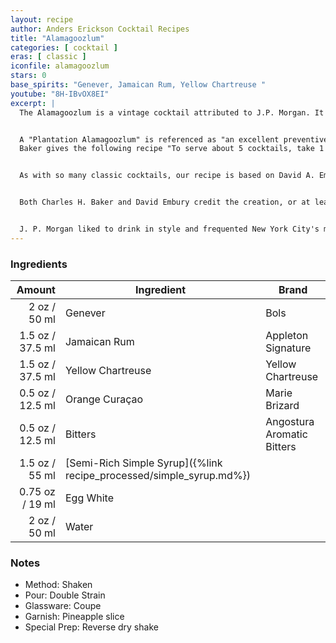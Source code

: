 ```yaml
---
layout: recipe
author: Anders Erickson Cocktail Recipes
title: "Alamagoozlum"
categories: [ cocktail ]
eras: [ classic ]
iconfile: alamagoozlum
stars: 0
base_spirits: "Genever, Jamaican Rum, Yellow Chartreuse "
youtube: "8H-IBvOX8EI"
excerpt: |
  The Alamagoozlum is a vintage cocktail attributed to J.P. Morgan. It's a complex drink with a unique flavor profile, combining a variety of spirits and liqueurs.<br /><br />


  A "Plantation Alamagoozlum" is referenced as "an excellent preventive of colds and chills" in a 1935 column in <em>The Indianapolis News</em> and then as an Alamagoozlum in a 1937 edition of the <em>Louisville, Kentucky, Courier-Journal</em>. However, it most notably features in Charles H. Baker's 1939 <em>The Gentleman's Companion, Around the World with Jigger, Beaker and Flask</em> as "J. Pierpont Morgan's Alamagoozlum, the Personal Mix Credited to that Financier, Philanthropist, & Banker of a Bygone Era."
  Baker gives the following recipe "To serve about 5 cocktails, take 1 jigger each of Jamaica rum, gomme syrup, and yellow or green Chartreuse; add 1/2 pony yellow Curaçao and 1/2 pony of Angostura bitters. Add 2 scant ponies of Holland gin, the same of water; donate 1/2 the white of an egg and hard shake with lots of cracked ice. Serve in a Manhattan glass."<br /><br />


  As with so many classic cocktails, our recipe is based on David A. Embury's 1948 <em>The Fine Art of Mixing Drinks</em>, where Embury says, "This cocktail is supposed to have been a specialty of the elder Morgan of the House of Morgan, which goes to prove as a bartender he was an excellent banker."<br /><br />


  Both Charles H. Baker and David Embury credit the creation, or at least this cocktail's notoriety, to John Pierpont Morgan Sr. (1837 - 1913), a Wall Street banker and financier who headed the banking firm that went on to be known as J.P. Morgan and Co., then Morgan, Grenfell & Company.<br /><br />


  J. P. Morgan liked to drink in style and frequented New York City's most fashionable clubs, including the Union Club. When his friend, John King, president of Erie Railroad, was blackballed from the Union Club, Morgan resigned and in 1891 established the Metropolitan Club of New York. He commissioned Stanford White to "...build me a club fit for gentlemen, forget the expense..." at One East 60th Street; on the corner of 5th Avenue. As the club's first President, he invited John King to be a charter member.
---
```


### Ingredients

|  Amount | Ingredient                                                | Brand                      |
| ------: | --------------------------------------------------------- | -------------------------- |
|    2 oz / 50 ml | Genever                                                   | Bols                       |
|  1.5 oz / 37.5 ml | Jamaican Rum                                              | Appleton Signature         |
|  1.5 oz / 37.5 ml | Yellow Chartreuse                                         | Yellow Chartreuse          |
|  0.5 oz / 12.5 ml | Orange Curaçao                                            | Marie Brizard              |
|  0.5 oz / 12.5 ml | Bitters                                                   | Angostura Aromatic Bitters |
|  1.5 oz / 55 ml | [Semi-Rich Simple Syrup]({%link recipe_processed/simple_syrup.md%}) |
| 0.75 oz / 19 ml | Egg White                                                 |
|    2 oz / 50 ml | Water                                                     |

### Notes

- Method: Shaken
- Pour: Double Strain
- Glassware: Coupe
- Garnish: Pineapple slice
- Special Prep: Reverse dry shake
